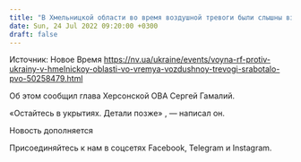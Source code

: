 ```yaml
---
title: "В Хмельницкой области во время воздушной тревоги были слышны взрывы, сработали системы ПВО"
date: Sun, 24 Jul 2022 09:20:00 +0300
draft: false
---
```

Источник: Новое Время https://nv.ua/ukraine/events/voyna-rf-protiv-ukrainy-v-hmelnickoy-oblasti-vo-vremya-vozdushnoy-trevogi-srabotalo-pvo-50258479.html


Об этом сообщил глава Херсонской ОВА Сергей Гамалий.

«Остайтесь в укрытиях. Детали позже» , — написал он.

 Новость дополняется

Присоединяйтесь к нам в соцсетях Facebook, Telegram и Instagram.
